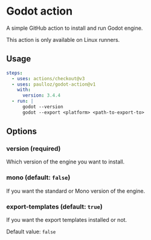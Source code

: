 # Godot action

A simple GitHub action to install and run Godot engine.  

This action is only available on Linux runners.

## Usage

```yml
steps:
  - uses: actions/checkout@v3
  - uses: paulloz/godot-action@v1
    with:
      version: 3.4.4
  - run: |
      godot --version
      godot --export <platform> <path-to-export-to>
```

## Options

### version (required)

Which version of the engine you want to install.

### mono (default: `false`)

If you want the standard or Mono version of the engine.

### export-templates (default: `true`) 

If you want the export templates installed or not.

Default value: `false`
